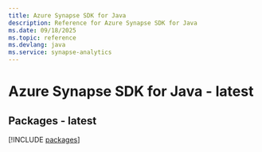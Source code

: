```yaml
---
title: Azure Synapse SDK for Java
description: Reference for Azure Synapse SDK for Java
ms.date: 09/18/2025
ms.topic: reference
ms.devlang: java
ms.service: synapse-analytics
---
```

# Azure Synapse SDK for Java - latest
## Packages - latest
[!INCLUDE [packages](synapse-index.md)]